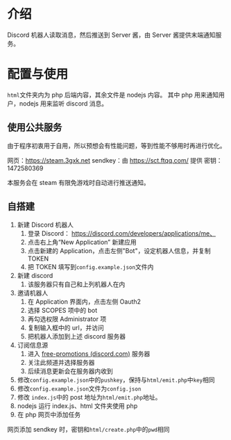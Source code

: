 # **介绍**

Discord 机器人读取消息，然后推送到 Server 酱，由 Server 酱提供末端通知服务。

# 配置与使用

`html`文件夹内为 php 后端内容，其余文件是 nodejs 内容。
其中 php 用来通知用户，nodejs 用来监听 discord 消息。

## 使用公共服务

由于程序初衷用于自用，所以预想会有性能问题，等到性能不够用时再进行优化。

网页：https://steam.3gxk.net
sendkey：由 https://sct.ftqq.com/ 提供
密钥：1472580369

本服务会在 steam 有限免游戏时自动进行推送通知。

## 自搭建

1. 新建 Discord 机器人
   1. 登录 Discord： https://discord.com/developers/applications/me、
   2. 点击右上角“New Application” 新建应用
   3. 点击新建的 Application，点击左侧"Bot"，设定机器人信息，并复制 TOKEN
   4. 把 TOKEN 填写到`config.example.json`文件内
2. 新建 discord
   1. 该服务器只有自己和上列机器人在内
3. 邀请机器人
   1. 在 Application 界面内，点击左侧 Oauth2
   2. 选择 SCOPES 项中的 bot
   3. 再勾选权限 Administrator 项
   4. 复制输入框中的 url，并访问
   5. 把机器人添加到上述 discord 服务器
4. 订阅信息源
   1. 进入 [free-promotions (discord.com)](https://discord.com/channels/467730051622764565/845984309638463488/888154820987469864) 服务器
   2. 关注此频道并选择服务器
   3. 后续消息更新会在服务器内收到
5. 修改`config.example.json`中的`pushkey`，保持与`html/emit.php`中`key`相同
6. 修改`config.example.json`文件为`config.json`
7. 修改 `index.js`中的 post 地址为`html/emit.php`地址。
8. nodejs 运行 index.js、html 文件夹使用 php
9. 在 php 网页中添加任务

网页添加 sendkey 时，密钥和`html/create.php`中的`pwd`相同
